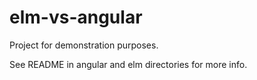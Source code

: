 # elm-vs-angular
Project for demonstration purposes.

See README in angular and elm directories for more info.
